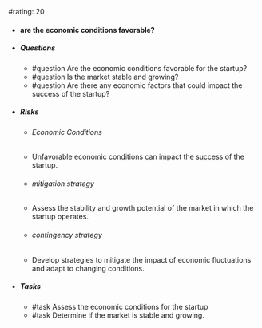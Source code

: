 #rating: 20
- #### are the economic conditions favorable?
- ##### Questions
  - #question Are the economic conditions favorable for the startup?
  - #question Is the market stable and growing?
  - #question Are there any economic factors that could impact the success of the startup?
- ##### Risks

  - ###### Economic Conditions
  - Unfavorable economic conditions can impact the success of the startup.
  - ###### mitigation strategy
  - Assess the stability and growth potential of the market in which the startup operates.
  - ###### contingency strategy
  - Develop strategies to mitigate the impact of economic fluctuations and adapt to changing conditions.
- ##### Tasks
  - #task Assess the economic conditions for the startup
  - #task  Determine if the market is stable and growing.


